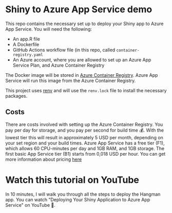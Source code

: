 # Shiny to Azure App Service demo

This repo contains the necessary set up to deploy your Shiny app to Azure App Service. You will need the following:

* An app.R file
* A Dockerfile
* GitHub Actions workflow file (in this repo, called `container-registry.yaml`
* An Azure account, where you are allowed to set up an Azure App Service Plan, and Azure Container Registry

The Docker image will be stored in [Azure Container Registry](https://azure.microsoft.com/en-us/products/container-registry). Azure App Service will run this image from the Azure Container Registry.

This project uses [renv](https://rstudio.github.io/renv/index.html) and will use the `renv.lock` file to install the necessary packages.

## Costs

There are costs involved with setting up the Azure Container Registry. You pay per day for storage, and you pay per second for build time 💰. With the lowest tier this will result in approximately 5 USD per month, depending on your set region and your build times. Azure App Service has a free tier (F1), which allows 60 CPU-minutes per day and 1GB RAM, and 1GB storage. The first basic App Service tier (B1) starts from 0,018 USD per hour. You can get more information about pricing [here](https://azure.microsoft.com/nl-nl/pricing/details/app-service/linux/)

# Watch this tutorial on YouTube

In 10 minutes, I will walk you through all the steps to deploy the Hangman app. You can watch "Deploying Your Shiny Application to Azure App Service" on YouTube 🚀.

